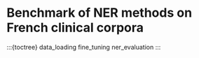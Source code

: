 # Benchmark of NER methods on French clinical corpora

:::{toctree}
data_loading
fine_tuning
ner_evaluation
:::